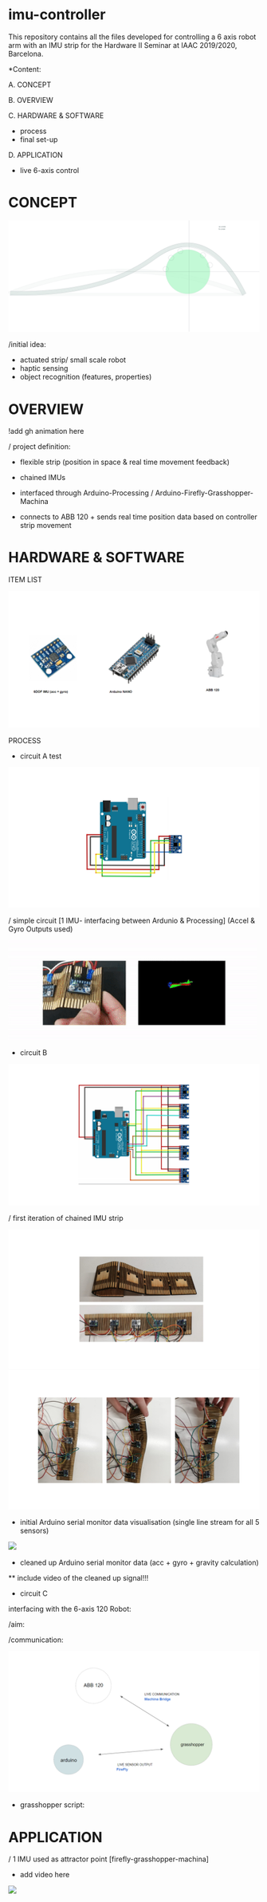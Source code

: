 # imu-controller
This repository contains all the files developed for controlling a 6 axis robot arm with an IMU strip for the Hardware II Seminar at IAAC 2019/2020, Barcelona. 

*Content: 

A. CONCEPT

B. OVERVIEW

C. HARDWARE & SOFTWARE
- process
- final set-up 

D. APPLICATION 
- live 6-axis control 

# CONCEPT

![](_readMe(assets)/06.jpg)


/initial idea: 
- actuated strip/ small scale robot
- haptic sensing
- object recognition (features, properties)

# OVERVIEW 

!add gh animation here 

/ project definition: 
- flexible strip (position in space & real time movement feedback)

- chained IMUs
- interfaced through Arduino-Processing / Arduino-Firefly-Grasshopper-Machina
- connects to ABB 120 + sends real time position data based on controller strip movement

# HARDWARE & SOFTWARE

ITEM LIST

![](_readMe(assets)/H_00.PNG)

PROCESS

- circuit A 
test

![](_readMe(assets)/Circuit_01_nm.PNG)

/ simple circuit [1 IMU- interfacing between Ardunio & Processing]
(Accel & Gyro Outputs used)

![](_readMe(assets)/E00_A.gif)

- circuit B

![](_readMe(assets)/Circuit_2_nm.PNG)

/ first iteration of chained IMU strip

![](_readMe(assets)/E01_A.PNG)
![](_readMe(assets)/E01_B.PNG)

- initial Arduino serial monitor data visualisation 
(single line stream for all 5 sensors)

![](_readMe(assets)/E02_A.gif)

- cleaned up Arduino serial monitor data (acc + gyro + gravity calculation)

** include video of the cleaned up signal!!!

- circuit C

interfacing with the 6-axis 120 Robot:

/aim: 


/communication: 

![](_readMe(assets)/C_00.PNG)

- grasshopper script: 

# APPLICATION 

/ 1 IMU used as attractor point 
[firefly-grasshopper-machina]

* add video here

![](_readMe(assets)/F_00.gif)
